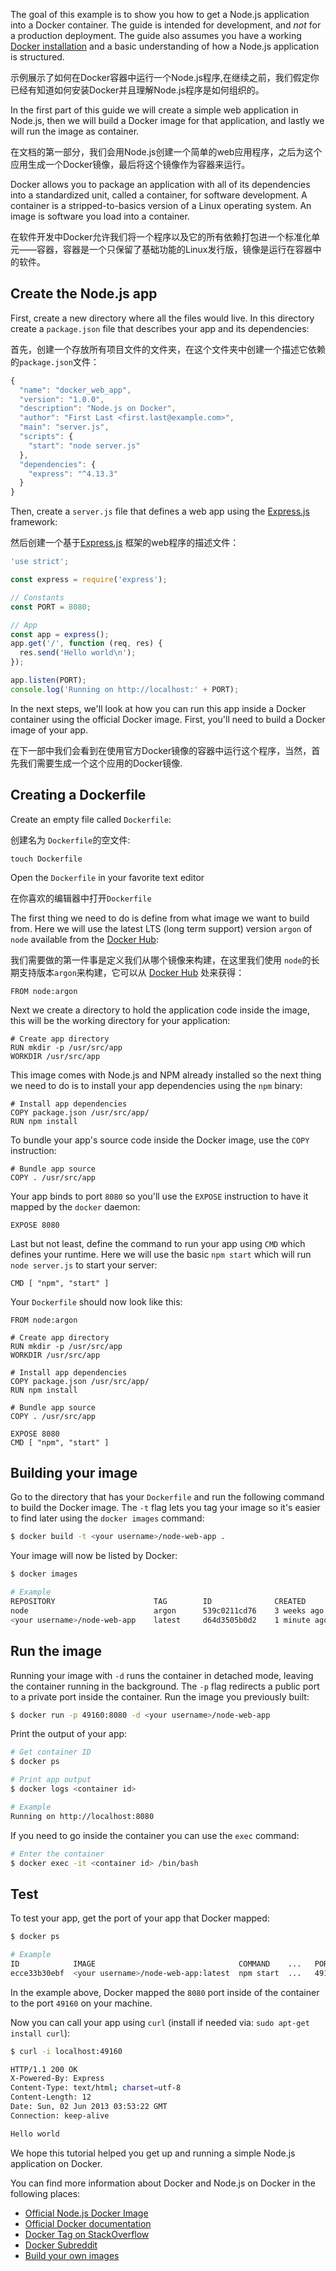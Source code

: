 


The goal of this example is to show you how to get a Node.js application into a Docker container. The guide is intended for development, and *not* for a production deployment. The guide also assumes you have a working [Docker installation](https://docs.docker.com/engine/installation/) and a basic understanding of how a Node.js application is structured.

示例展示了如何在Docker容器中运行一个Node.js程序,在继续之前，我们假定你已经有知道如何安装Docker并且理解Node.js程序是如何组织的。

In the first part of this guide we will create a simple web application in Node.js, then we will build a Docker image for that application, and lastly we will run the image as container.

在文档的第一部分，我们会用Node.js创建一个简单的web应用程序，之后为这个应用生成一个Docker镜像，最后将这个镜像作为容器来运行。

Docker allows you to package an application with all of its dependencies into a standardized unit, called a container, for software development. A container is a stripped-to-basics version of a Linux operating system. An image is software you load into a container.

在软件开发中Docker允许我们将一个程序以及它的所有依赖打包进一个标准化单元——容器，容器是一个只保留了基础功能的Linux发行版，镜像是运行在容器中的软件。

## Create the Node.js app

First, create a new directory where all the files would live. In this directory create a `package.json` file that describes your app and its dependencies:

首先，创建一个存放所有项目文件的文件夹，在这个文件夹中创建一个描述它依赖的`package.json`文件：

```javascript
{
  "name": "docker_web_app",
  "version": "1.0.0",
  "description": "Node.js on Docker",
  "author": "First Last <first.last@example.com>",
  "main": "server.js",
  "scripts": {
    "start": "node server.js"
  },
  "dependencies": {
    "express": "^4.13.3"
  }
}
```

Then, create a `server.js` file that defines a web app using the [Express.js](http://expressjs.com/) framework:

然后创建一个基于[Express.js](http://expressjs.com/) 框架的web程序的描述文件：

```javascript
'use strict';

const express = require('express');

// Constants
const PORT = 8080;

// App
const app = express();
app.get('/', function (req, res) {
  res.send('Hello world\n');
});

app.listen(PORT);
console.log('Running on http://localhost:' + PORT);
```

In the next steps, we'll look at how you can run this app inside a Docker container using the official Docker image. First, you'll need to build a Docker image of your app.

在下一部中我们会看到在使用官方Docker镜像的容器中运行这个程序，当然，首先我们需要生成一个这个应用的Docker镜像.

<!--more-->

## Creating a Dockerfile

Create an empty file called `Dockerfile`:

创建名为 `Dockerfile`的空文件:

```markup
touch Dockerfile
```

Open the `Dockerfile` in your favorite text editor

在你喜欢的编辑器中打开`Dockerfile`

The first thing we need to do is define from what image we want to build from. Here we will use the latest LTS (long term support) version `argon` of `node` available from the [Docker Hub](https://hub.docker.com/):

我们需要做的第一件事是定义我们从哪个镜像来构建，在这里我们使用 `node`的长期支持版本`argon`来构建，它可以从 [Docker Hub](https://hub.docker.com/) 处来获得：

```docker
FROM node:argon
```

Next we create a directory to hold the application code inside the image, this will be the working directory for your application:

```docker
# Create app directory
RUN mkdir -p /usr/src/app
WORKDIR /usr/src/app
```

This image comes with Node.js and NPM already installed so the next thing we need to do is to install your app dependencies using the `npm` binary:

```docker
# Install app dependencies
COPY package.json /usr/src/app/
RUN npm install
```

To bundle your app's source code inside the Docker image, use the `COPY`
instruction:

```docker
# Bundle app source
COPY . /usr/src/app
```

Your app binds to port `8080` so you'll use the `EXPOSE` instruction to have it mapped by the `docker` daemon:

```docker
EXPOSE 8080
```

Last but not least, define the command to run your app using `CMD` which defines your runtime. Here we will use the basic `npm start` which will run `node server.js` to start your server:

```docker
CMD [ "npm", "start" ]
```

Your `Dockerfile` should now look like this:

```docker
FROM node:argon

# Create app directory
RUN mkdir -p /usr/src/app
WORKDIR /usr/src/app

# Install app dependencies
COPY package.json /usr/src/app/
RUN npm install

# Bundle app source
COPY . /usr/src/app

EXPOSE 8080
CMD [ "npm", "start" ]
```

## Building your image

Go to the directory that has your `Dockerfile` and run the following command to build the Docker image. The `-t` flag lets you tag your image so it's easier to find later using the `docker images` command:

```bash
$ docker build -t <your username>/node-web-app .
```

Your image will now be listed by Docker:

```bash
$ docker images

# Example
REPOSITORY                      TAG        ID              CREATED
node                            argon      539c0211cd76    3 weeks ago
<your username>/node-web-app    latest     d64d3505b0d2    1 minute ago
```

## Run the image

Running your image with `-d` runs the container in detached mode, leaving the container running in the background. The `-p` flag redirects a public port to a private port inside the container. Run the image you previously built:

```bash
$ docker run -p 49160:8080 -d <your username>/node-web-app
```

Print the output of your app:

```bash
# Get container ID
$ docker ps

# Print app output
$ docker logs <container id>

# Example
Running on http://localhost:8080
```

If you need to go inside the container you can use the `exec` command:

```bash
# Enter the container
$ docker exec -it <container id> /bin/bash
```

## Test

To test your app, get the port of your app that Docker mapped:

```bash
$ docker ps

# Example
ID            IMAGE                                COMMAND    ...   PORTS
ecce33b30ebf  <your username>/node-web-app:latest  npm start  ...   49160->8080
```

In the example above, Docker mapped the `8080` port inside of the container to the port `49160` on your machine.

Now you can call your app using `curl` (install if needed via: `sudo apt-get install curl`):

```bash
$ curl -i localhost:49160

HTTP/1.1 200 OK
X-Powered-By: Express
Content-Type: text/html; charset=utf-8
Content-Length: 12
Date: Sun, 02 Jun 2013 03:53:22 GMT
Connection: keep-alive

Hello world
```

We hope this tutorial helped you get up and running a simple Node.js application on Docker.

You can find more information about Docker and Node.js on Docker in the following places:

* [Official Node.js Docker Image](https://registry.hub.docker.com/_/node/)
* [Official Docker documentation](https://docs.docker.com/)
* [Docker Tag on StackOverflow](http://stackoverflow.com/questions/tagged/docker)
* [Docker Subreddit](https://reddit.com/r/docker)
* [Build your own images](https://docs.docker.com/engine/userguide/containers/dockerimages/)